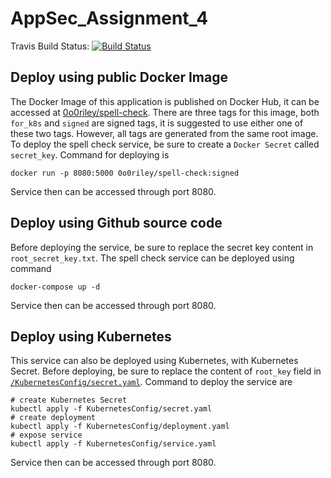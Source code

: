 # AppSec_Assignment_4
Travis Build Status: [![Build Status](https://travis-ci.org/0o0liver/AppSec_Assignment_4.svg?branch=master)](https://travis-ci.org/0o0liver/AppSec_Assignment_4)
## Deploy using public Docker Image
The Docker Image of this application is published on Docker Hub, it can be accessed at [0o0riley/spell-check](https://hub.docker.com/repository/docker/0o0riley/spell-check). There are three tags for this image, both ```for_k8s``` and ```signed``` are signed tags, it is suggested to use either one of these two tags. However, all tags are generated from the same root image. To deploy the spell check service, be sure to create a ```Docker Secret``` called ```secret_key```. Command for deploying is 
```
docker run -p 8080:5000 0o0riley/spell-check:signed 
```
Service then can be accessed through port 8080.
## Deploy using Github source code
Before deploying the service, be sure to replace the secret key content in ```root_secret_key.txt```. The spell check service can be deployed using command
```
docker-compose up -d
```
Service then can be accessed through port 8080.
## Deploy using Kubernetes
This service can also be deployed using Kubernetes, with Kubernetes Secret. Before deploying, be sure to replace the content of ```root_key``` field in [```/KubernetesConfig/secret.yaml```](https://github.com/0o0liver/AppSec_Assignment_4/blob/master/KubernetesConfig/secret.yaml). Command to deploy the service are
```
# create Kubernetes Secret
kubectl apply -f KubernetesConfig/secret.yaml
# create deployment
kubectl apply -f KubernetesConfig/deployment.yaml
# expose service
kubectl apply -f KubernetesConfig/service.yaml
```
Service then can be accessed through port 8080.
